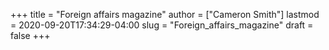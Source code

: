 +++
title = "Foreign affairs magazine"
author = ["Cameron Smith"]
lastmod = 2020-09-20T17:34:29-04:00
slug = "Foreign_affairs_magazine"
draft = false
+++
